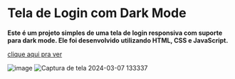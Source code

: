 # Tela de Login com Dark Mode
**Este é um projeto simples de uma tela de login responsiva com suporte para dark mode. Ele foi desenvolvido utilizando HTML, CSS e JavaScript.**

[clique aqui pra ver](https://ggvictor.github.io/tela_login/)

![image](https://github.com/ggvictor/tela_login/assets/107512940/7299d934-470c-4219-a4dc-ea7f15d8d01f)
![Captura de tela 2024-03-07 133337](https://github.com/ggvictor/tela_login/assets/107512940/f24af307-9703-4afc-ac94-39118b0d5c48)


